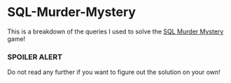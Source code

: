 # SQL-Murder-Mystery
This is a breakdown of the queries I used to solve the [SQL Murder Mystery](https://mystery.knightlab.com/) game!

### SPOILER ALERT
Do not read any further if you want to figure out the solution on your own!

